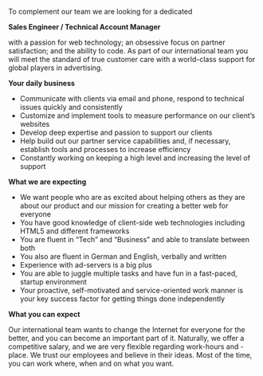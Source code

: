 To complement our team we are looking for a dedicated

**Sales Engineer / Technical Account Manager**

with a passion for web technology; an obsessive focus on partner satisfaction; and the ability to code. As part of our international team you will meet the standard of true customer care with a world-class support for global players in advertising. 

**Your daily business**

- Communicate with clients via email and phone, respond to technical issues quickly and consistently
- Customize and implement tools to measure performance on our client’s websites
- Develop deep expertise and passion to support our clients
- Help build out our partner service capabilities and, if necessary, establish tools and processes to increase efficiency
- Constantly working on keeping a high level and increasing the level of support 

**What we are expecting**

- We want people who are as excited about helping others as they are about our product and our mission for creating a better web for everyone
- You have good knowledge of client-side web technologies including HTML5 and different frameworks
- You are fluent in “Tech” and “Business” and able to translate between both 
- You also are fluent in German and English, verbally and written 
- Experience with ad-servers is a big plus
- You are able to juggle multiple tasks and have fun in a fast-paced, startup environment
- Your proactive, self-motivated and service-oriented work manner is your key success factor for getting things done independently


**What you can expect**

Our international team wants to change the Internet for everyone for the better, and you can become an important part of it. Naturally, we offer a competitive salary, and we are very flexible regarding work-hours and -place. We trust our employees and believe in their ideas. Most of the time, you can work where, when and on what you want.
